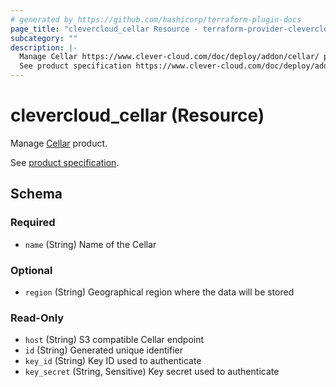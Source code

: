 ```yaml
---
# generated by https://github.com/hashicorp/terraform-plugin-docs
page_title: "clevercloud_cellar Resource - terraform-provider-clevercloud"
subcategory: ""
description: |-
  Manage Cellar https://www.clever-cloud.com/doc/deploy/addon/cellar/ product.
  See product specification https://www.clever-cloud.com/doc/deploy/addon/cellar/.
---
```


# clevercloud_cellar (Resource)

Manage [Cellar](https://www.clever-cloud.com/doc/deploy/addon/cellar/) product.

See [product specification](https://www.clever-cloud.com/doc/deploy/addon/cellar/).



<!-- schema generated by tfplugindocs -->
## Schema

### Required

- `name` (String) Name of the Cellar

### Optional

- `region` (String) Geographical region where the data will be stored

### Read-Only

- `host` (String) S3 compatible Cellar endpoint
- `id` (String) Generated unique identifier
- `key_id` (String) Key ID used to authenticate
- `key_secret` (String, Sensitive) Key secret used to authenticate
